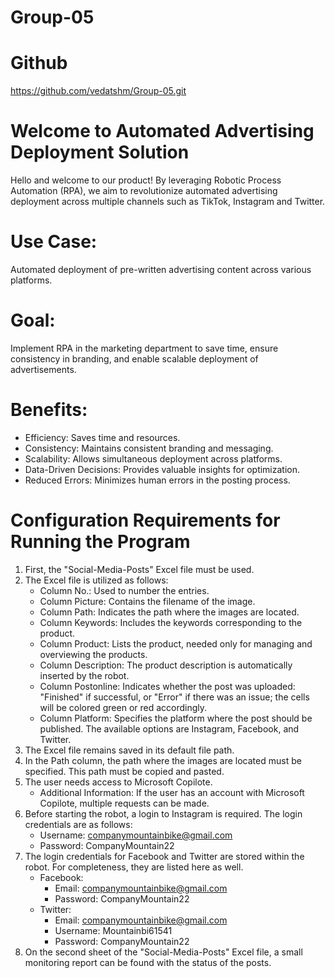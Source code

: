 # Group-05
# Github
https://github.com/vedatshm/Group-05.git

# Welcome to Automated Advertising Deployment Solution

Hello and welcome to our product! By leveraging Robotic Process Automation (RPA), we aim to revolutionize automated advertising deployment across multiple channels such as TikTok, Instagram and Twitter.

# Use Case: 
Automated deployment of pre-written advertising content across various platforms.

# Goal:
Implement RPA in the marketing department to save time, ensure consistency in branding, and enable scalable deployment of advertisements.

# Benefits:
- Efficiency: Saves time and resources.
- Consistency: Maintains consistent branding and messaging.
- Scalability: Allows simultaneous deployment across platforms.
- Data-Driven Decisions: Provides valuable insights for optimization.
- Reduced Errors: Minimizes human errors in the posting process.

# Configuration Requirements for Running the Program
1. First, the "Social-Media-Posts" Excel file must be used.
2. The Excel file is utilized as follows:
   - Column No.: Used to number the entries.
   - Column Picture: Contains the filename of the image.
   - Column Path: Indicates the path where the images are located.
   - Column Keywords: Includes the keywords corresponding to the product.
   - Column Product: Lists the product, needed only for managing and overviewing the products.
   - Column Description: The product description is automatically inserted by the robot.
   - Column Postonline: Indicates whether the post was uploaded: "Finished" if successful, or "Error" if there was an issue; the cells will be colored green or red accordingly.
   - Column Platform: Specifies the platform where the post should be published. The available options are Instagram, Facebook, and Twitter.
3. The Excel file remains saved in its default file path.
4. In the Path column, the path where the images are located must be specified. This path must be copied and pasted.
5. The user needs access to Microsoft Copilote.
   - Additional Information: If the user has an account with Microsoft Copilote, multiple requests can be made.
6. Before starting the robot, a login to Instagram is required. The login credentials are as follows:
   - Username: companymountainbike@gmail.com
   - Password: CompanyMountain22
7. The login credentials for Facebook and Twitter are stored within the robot. For completeness, they are listed here as well.
   - Facebook:
     - Email: companymountainbike@gmail.com
     - Password: CompanyMountain22
   - Twitter:
     - Email: companymountainbike@gmail.com
     - Username: Mountainbi61541
     - Password: CompanyMountain22
8. On the second sheet of the "Social-Media-Posts" Excel file, a small monitoring report can be found with the status of the posts.
